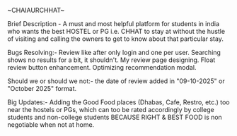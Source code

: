 ~CHAIAURCHHAT~

Brief Description - A must and most helpful platform for students in india who wants the best HOSTEL or PG i.e. CHHAT to stay at without the hustle of visiting and calling the owners to get to know about that particular stay.

Bugs Resolving:-
Review like after only login and one per user.
Searching shows no results for a bit, it shouldn't.
My review page designing.
Float review button enhancement.
Optimizing recommendation modal.

Should we or should we not:-
the date of review added in "09-10-2025" or "October 2025" format.

Big Updates:-
Adding the Good Food places (Dhabas, Cafe, Restro, etc.) too near the hostels or PGs, which can too be rated accordingly by college students and non-college students BECAUSE RIGHT & BEST FOOD is non negotiable when not at home.
